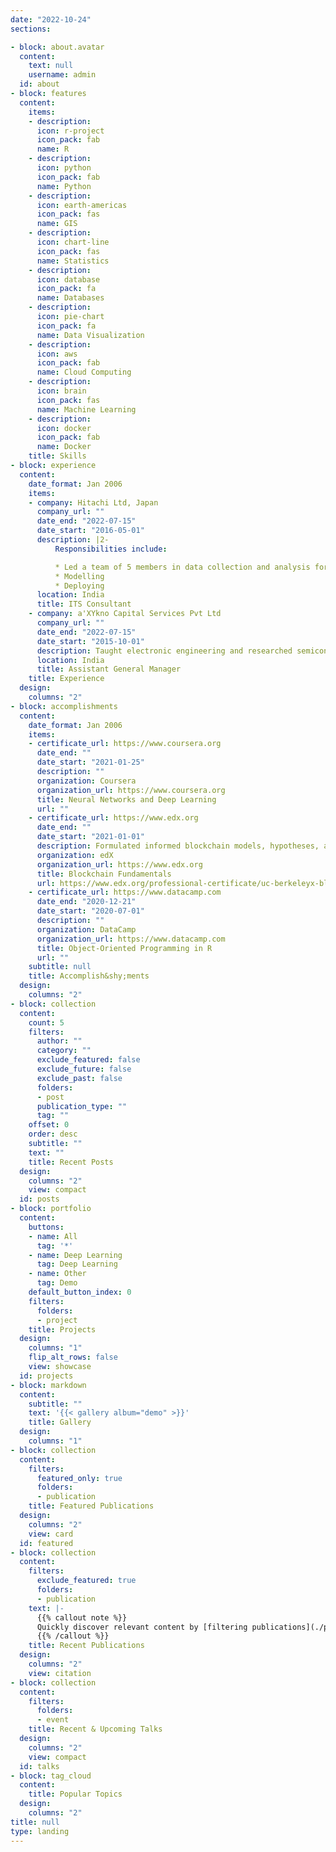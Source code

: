 ```yaml
---
date: "2022-10-24"
sections:

- block: about.avatar
  content:
    text: null
    username: admin
  id: about
- block: features
  content:
    items:
    - description: 
      icon: r-project
      icon_pack: fab
      name: R
    - description: 
      icon: python
      icon_pack: fab
      name: Python
    - description: 
      icon: earth-americas
      icon_pack: fas
      name: GIS
    - description: 
      icon: chart-line
      icon_pack: fas
      name: Statistics
    - description: 
      icon: database
      icon_pack: fa
      name: Databases
    - description: 
      icon: pie-chart
      icon_pack: fa
      name: Data Visualization
    - description: 
      icon: aws
      icon_pack: fab
      name: Cloud Computing
    - description: 
      icon: brain
      icon_pack: fas
      name: Machine Learning
    - description: 
      icon: docker
      icon_pack: fab
      name: Docker
    title: Skills
- block: experience
  content:
    date_format: Jan 2006
    items:
    - company: Hitachi Ltd, Japan
      company_url: ""
      date_end: "2022-07-15"
      date_start: "2016-05-01"
      description: |2-
          Responsibilities include:

          * Led a team of 5 members in data collection and analysis for the JICA funded project. 
          * Modelling
          * Deploying
      location: India
      title: ITS Consultant
    - company: a'XYkno Capital Services Pvt Ltd
      company_url: ""
      date_end: "2022-07-15"
      date_start: "2015-10-01"
      description: Taught electronic engineering and researched semiconductor physics.
      location: India
      title: Assistant General Manager
    title: Experience
  design:
    columns: "2"
- block: accomplishments
  content:
    date_format: Jan 2006
    items:
    - certificate_url: https://www.coursera.org
      date_end: ""
      date_start: "2021-01-25"
      description: ""
      organization: Coursera
      organization_url: https://www.coursera.org
      title: Neural Networks and Deep Learning
      url: ""
    - certificate_url: https://www.edx.org
      date_end: ""
      date_start: "2021-01-01"
      description: Formulated informed blockchain models, hypotheses, and use cases.
      organization: edX
      organization_url: https://www.edx.org
      title: Blockchain Fundamentals
      url: https://www.edx.org/professional-certificate/uc-berkeleyx-blockchain-fundamentals
    - certificate_url: https://www.datacamp.com
      date_end: "2020-12-21"
      date_start: "2020-07-01"
      description: ""
      organization: DataCamp
      organization_url: https://www.datacamp.com
      title: Object-Oriented Programming in R
      url: ""
    subtitle: null
    title: Accomplish&shy;ments
  design:
    columns: "2"
- block: collection
  content:
    count: 5
    filters:
      author: ""
      category: ""
      exclude_featured: false
      exclude_future: false
      exclude_past: false
      folders:
      - post
      publication_type: ""
      tag: ""
    offset: 0
    order: desc
    subtitle: ""
    text: ""
    title: Recent Posts
  design:
    columns: "2"
    view: compact
  id: posts
- block: portfolio
  content:
    buttons:
    - name: All
      tag: '*'
    - name: Deep Learning
      tag: Deep Learning
    - name: Other
      tag: Demo
    default_button_index: 0
    filters:
      folders:
      - project
    title: Projects
  design:
    columns: "1"
    flip_alt_rows: false
    view: showcase
  id: projects
- block: markdown
  content:
    subtitle: ""
    text: '{{< gallery album="demo" >}}'
    title: Gallery
  design:
    columns: "1"
- block: collection
  content:
    filters:
      featured_only: true
      folders:
      - publication
    title: Featured Publications
  design:
    columns: "2"
    view: card
  id: featured
- block: collection
  content:
    filters:
      exclude_featured: true
      folders:
      - publication
    text: |-
      {{% callout note %}}
      Quickly discover relevant content by [filtering publications](./publication/).
      {{% /callout %}}
    title: Recent Publications
  design:
    columns: "2"
    view: citation
- block: collection
  content:
    filters:
      folders:
      - event
    title: Recent & Upcoming Talks
  design:
    columns: "2"
    view: compact
  id: talks
- block: tag_cloud
  content:
    title: Popular Topics
  design:
    columns: "2"
title: null
type: landing
---
```

